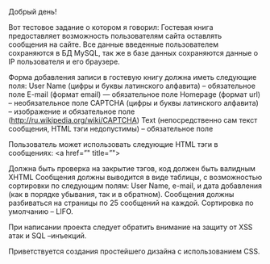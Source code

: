 Добрый день!

Вот тестовое задание о котором я говорил:
Гостевая книга предоставляет возможность пользователям сайта оставлять сообщения на сайте.
Все данные введенные пользователем сохраняются в БД MySQL, так же в базе
данных сохраняются данные о IP пользователя и его браузере.

Форма добавления записи в гостевую книгу должна иметь следующие поля:
User Name (цифры и буквы латинского алфавита) – обязательное поле
E-mail (формат email) — обязательное поле
Homepage (формат url) – необязательное поле
CAPTCHA (цифры и буквы латинского алфавита) – изображение и обязательное поле (http://ru.wikipedia.org/wiki/CAPTCHA)
Text (непосредственно сам текст сообщения, HTML тэги недопустимы) – обязательное поле

Пользователь может использовать следующие HTML тэги в сообщениях:
<a href=”" title=”"> </a>
<code> </code>
<i> </i>
<strike></strike>
<strong> </strong>

Должна быть проверка на закрытие тэгов, код должен быть валидным XHTML
Сообщения должны выводится в виде таблицы, с возможностью сортировки
 по следующим полям: User Name, e-mail, и дата добавления (как в порядке
  убывания, так и в обратном). Сообщения должны разбиваться на страницы
  по 25 сообщений на каждой. Сортировка по умолчанию – LIFO.

При написании проекта следует обратить внимание на защиту от XSS атак
и SQL –инъекций.

Приветствуется создания простейшего дизайна с
использованием CSS.